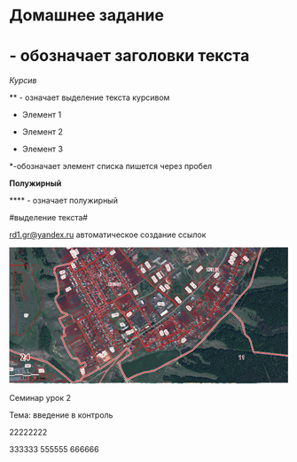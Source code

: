 # Домашнее задание

# - обозначает заголовки текста

*Курсив* 

** - означает выделение текста курсивом

*  Элемент 1

* Элемент 2

* Элемент 3

*-обозначает элемент списка пишется через пробел

**Полужирный**

**** - означает полужирный

#выделение текста#

<rd1.gr@yandex.ru> автоматическое создание ссылок

![Изображение](1.jpg)

Семинар урок 2 

Тема: введение в контроль

22222222

 333333 555555  666666

